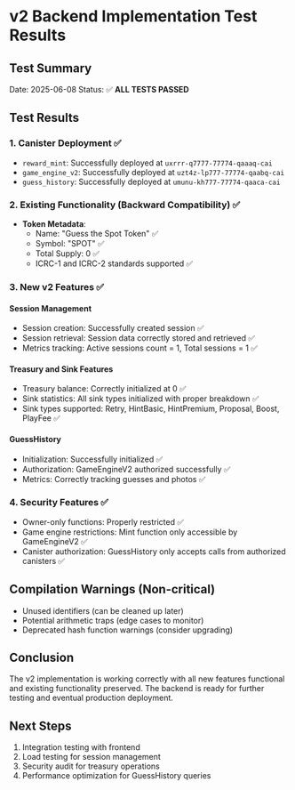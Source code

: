 # v2 Backend Implementation Test Results

## Test Summary
Date: 2025-06-08
Status: ✅ **ALL TESTS PASSED**

## Test Results

### 1. Canister Deployment ✅
- `reward_mint`: Successfully deployed at `uxrrr-q7777-77774-qaaaq-cai`
- `game_engine_v2`: Successfully deployed at `uzt4z-lp777-77774-qaabq-cai`
- `guess_history`: Successfully deployed at `umunu-kh777-77774-qaaca-cai`

### 2. Existing Functionality (Backward Compatibility) ✅
- **Token Metadata**:
  - Name: "Guess the Spot Token" ✅
  - Symbol: "SPOT" ✅
  - Total Supply: 0 ✅
  - ICRC-1 and ICRC-2 standards supported ✅

### 3. New v2 Features ✅

#### Session Management
- Session creation: Successfully created session ✅
- Session retrieval: Session data correctly stored and retrieved ✅
- Metrics tracking: Active sessions count = 1, Total sessions = 1 ✅

#### Treasury and Sink Features
- Treasury balance: Correctly initialized at 0 ✅
- Sink statistics: All sink types initialized with proper breakdown ✅
- Sink types supported: Retry, HintBasic, HintPremium, Proposal, Boost, PlayFee ✅

#### GuessHistory
- Initialization: Successfully initialized ✅
- Authorization: GameEngineV2 authorized successfully ✅
- Metrics: Correctly tracking guesses and photos ✅

### 4. Security Features ✅
- Owner-only functions: Properly restricted ✅
- Game engine restrictions: Mint function only accessible by GameEngineV2 ✅
- Canister authorization: GuessHistory only accepts calls from authorized canisters ✅

## Compilation Warnings (Non-critical)
- Unused identifiers (can be cleaned up later)
- Potential arithmetic traps (edge cases to monitor)
- Deprecated hash function warnings (consider upgrading)

## Conclusion
The v2 implementation is working correctly with all new features functional and existing functionality preserved. The backend is ready for further testing and eventual production deployment.

## Next Steps
1. Integration testing with frontend
2. Load testing for session management
3. Security audit for treasury operations
4. Performance optimization for GuessHistory queries